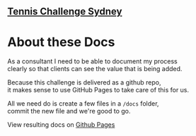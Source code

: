 ## [Tennis Challenge Sydney](./index.md)

# About these Docs

As a consultant I need to be able to document my process  
clearly so that clients can see the value that is being added.

Because this challenge is delivered as a github repo,  
it makes sense to use GitHub Pages to take care of this for us.

All we need do is create a few files in a ```/docs``` folder,  
commit the new file and we're good to go.

View resulting docs on [Github Pages](https://listingslab-software.github.io/tennis-challenge-sydney)